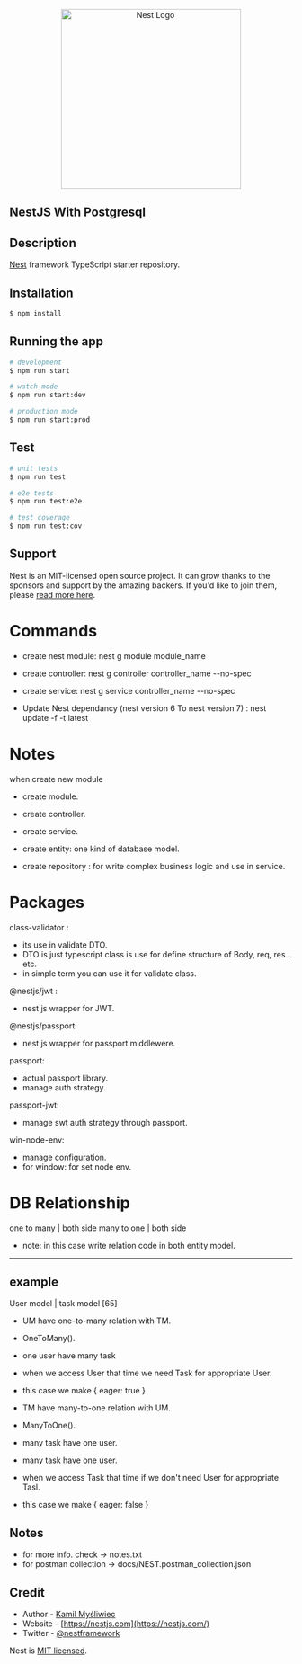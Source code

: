 <p align="center">
  <a href="http://nestjs.com/" target="blank"><img src="https://nestjs.com/img/logo_text.svg" width="320" alt="Nest Logo" /></a>
</p>

## NestJS With Postgresql

## Description

[Nest](https://github.com/nestjs/nest) framework TypeScript starter repository.

## Installation

```bash
$ npm install
```

## Running the app

```bash
# development
$ npm run start

# watch mode
$ npm run start:dev

# production mode
$ npm run start:prod
```

## Test

```bash
# unit tests
$ npm run test

# e2e tests
$ npm run test:e2e

# test coverage
$ npm run test:cov
```

## Support

Nest is an MIT-licensed open source project. It can grow thanks to the sponsors and support by the amazing backers. If you'd like to join them, please [read more here](https://docs.nestjs.com/support).

# Commands

- create nest module: nest g module module_name
- create controller: nest g controller controller_name --no-spec
- create service: nest g service controller_name --no-spec

- Update Nest dependancy (nest version 6 To nest version 7) :
  nest update -f -t latest

# Notes

when create new module

- create module.
- create controller.
- create service.

- create entity: one kind of database model.
- create repository : for write complex business logic and use in service.

# Packages

class-validator :

- its use in validate DTO.
- DTO is just typescript class is use for define structure of Body, req, res .. etc.
- in simple term you can use it for validate class.

@nestjs/jwt :

- nest js wrapper for JWT.

@nestjs/passport:

- nest js wrapper for passport middlewere.

passport:

- actual passport library.
- manage auth strategy.

passport-jwt:

- manage swt auth strategy through passport.

win-node-env:

- manage configuration.
- for window: for set node env.

# DB Relationship

one to many | both side
many to one | both side

- note: in this case write relation code in both entity model.

---

## example

User model | task model [65]

- UM have one-to-many relation with TM.
- OneToMany().
- one user have many task
- when we access User that time we need Task for appropriate User.
- this case we make { eager: true }

- TM have many-to-one relation with UM.
- ManyToOne().
- many task have one user.
- many task have one user.
- when we access Task that time if we don't need User for appropriate Tasl.
- this case we make { eager: false }

## Notes

- for more info. check -> notes.txt
- for postman collection -> docs/NEST.postman_collection.json

## Credit

- Author - [Kamil Myśliwiec](https://kamilmysliwiec.com)
- Website - [https://nestjs.com](https://nestjs.com/)
- Twitter - [@nestframework](https://twitter.com/nestframework)

Nest is [MIT licensed](LICENSE).
